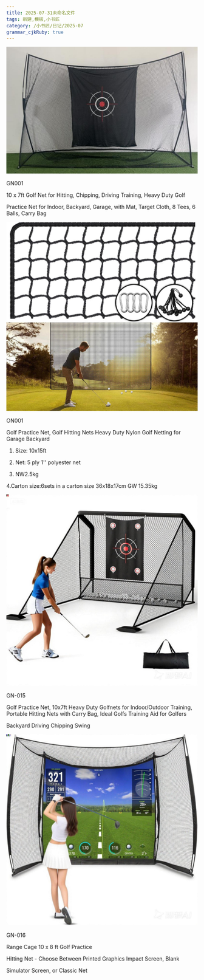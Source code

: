 ```yaml
---
title: 2025-07-31未命名文件 
tags: 新建,模板,小书匠
category: /小书匠/日记/2025-07
grammar_cjkRuby: true
---
```









![](./images/1753948079337.jpg)











GN001

10 x 7ft Golf Net for Hitting, Chipping, Driving Training, Heavy Duty Golf

Practice Net for Indoor, Backyard, Garage, with Mat, Target Cloth, 8  Tees, 6 Balls, Carry Bag









![](./images/1753948079330.jpg)















ON001

Golf Practice Net, Golf Hitting Nets Heavy Duty Nylon Golf Netting for  Garage Backyard

1. Size: 10x15ft

2. Net: 5 ply 1'' polyester net

3. NW2.5kg

4.Carton size:6sets in a carton size 36x18x17cm GW 15.35kg











![](./images/1753948079331.jpg)



















GN-015

Golf Practice Net, 10x7ft Heavy Duty Golfnets for Indoor/Outdoor Training, Portable Hitting Nets with Carry Bag, Ideal Golfs Training Aid for Golfers

Backyard Driving Chipping Swing











![](./images/1753948079332.jpg)

















GN-016

Range Cage 10 x 8 ft Golf Practice

Hitting Net - Choose Between Printed Graphics Impact Screen, Blank

Simulator Screen, or Classic Net






